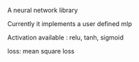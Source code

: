 A neural network library

Currently it implements a user defined mlp

Activation available : relu, tanh, sigmoid

loss: mean square loss
